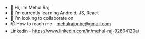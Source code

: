 - 👋 Hi, I’m Mehul Raj
- 🌱 I’m currently learning Android, JS, React
- 💞️ I’m looking to collaborate on 
- 📫 How to reach me - mehulrajpnbe@gmail.com
- Linkedin   -  https://www.linkedin.com/in/mehul-raj-92604120a/


<!---
mehulrajdev/mehulrajdev is a ✨ special ✨ repository because its `README.md` (this file) appears on your GitHub profile.
You can click the Preview link to take a look at your changes.
--->
